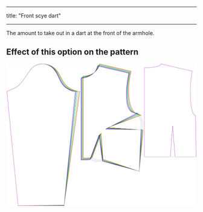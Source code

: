 ***

title: "Front scye dart"

***

The amount to take out in a dart at the front of the armhole.

## Effect of this option on the pattern

![This image shows the effect of this option by superimposing several variants that have a different value for this option](breanna_frontscyedart_sample.svg "Effect of this option on the pattern")
